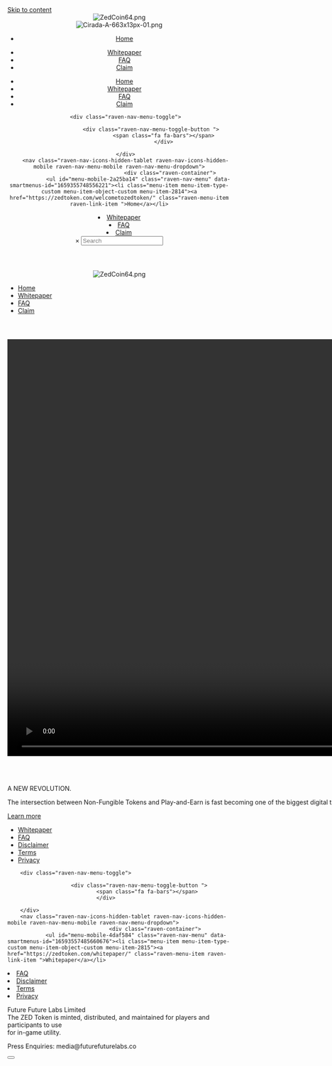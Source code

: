 <!DOCTYPE html>
<!-- saved from url=(0021)https://zedtoken.com/ -->
<html lang="en-US" class="webkit chrome chrome103 windows nt nt10.0 x64 js svg retina landscape wf-tomorrow-n4-active wf-tomorrow-n5-active wf-tomorrow-n6-active wf-tomorrow-n1-active wf-tomorrow-n2-active wf-tomorrow-n3-active wf-tomorrow-n7-active wf-tomorrow-n8-active wf-tomorrow-n9-active wf-tomorrow-i1-active wf-tomorrow-i2-active wf-tomorrow-i3-active wf-tomorrow-i4-active wf-tomorrow-i5-active wf-tomorrow-i6-active wf-tomorrow-i7-active wf-tomorrow-i8-active wf-tomorrow-i9-active wf-active webkit chrome chrome103 windows nt nt10.0"><head><meta http-equiv="Content-Type" content="text/html; charset=UTF-8">	
	<meta name="viewport" content="width=device-width, initial-scale=1">
	<title>ZED Token</title>
<meta name="robots" content="max-image-preview:large">
<style data-tippy-stylesheet="">.tippy-box[data-animation=fade][data-state=hidden]{opacity:0}[data-tippy-root]{max-width:calc(100vw - 10px)}.tippy-box{position:relative;background-color:#333;color:#fff;border-radius:4px;font-size:14px;line-height:1.4;outline:0;transition-property:transform,visibility,opacity}.tippy-box[data-placement^=top]>.tippy-arrow{bottom:0}.tippy-box[data-placement^=top]>.tippy-arrow:before{bottom:-7px;left:0;border-width:8px 8px 0;border-top-color:initial;transform-origin:center top}.tippy-box[data-placement^=bottom]>.tippy-arrow{top:0}.tippy-box[data-placement^=bottom]>.tippy-arrow:before{top:-7px;left:0;border-width:0 8px 8px;border-bottom-color:initial;transform-origin:center bottom}.tippy-box[data-placement^=left]>.tippy-arrow{right:0}.tippy-box[data-placement^=left]>.tippy-arrow:before{border-width:8px 0 8px 8px;border-left-color:initial;right:-7px;transform-origin:center left}.tippy-box[data-placement^=right]>.tippy-arrow{left:0}.tippy-box[data-placement^=right]>.tippy-arrow:before{left:-7px;border-width:8px 8px 8px 0;border-right-color:initial;transform-origin:center right}.tippy-box[data-inertia][data-state=visible]{transition-timing-function:cubic-bezier(.54,1.5,.38,1.11)}.tippy-arrow{width:16px;height:16px;color:#333}.tippy-arrow:before{content:"";position:absolute;border-color:transparent;border-style:solid}.tippy-content{position:relative;padding:5px 9px;z-index:1}</style><link rel="dns-prefetch" href="https://s.w.org/">
<link rel="alternate" type="application/rss+xml" title="ZED Token » Feed" href="https://zedtoken.com/feed/">
<link rel="alternate" type="application/rss+xml" title="ZED Token » Comments Feed" href="https://zedtoken.com/comments/feed/">
<script type="text/javascript">
window._wpemojiSettings = {"baseUrl":"https:\/\/s.w.org\/images\/core\/emoji\/13.1.0\/72x72\/","ext":".png","svgUrl":"https:\/\/s.w.org\/images\/core\/emoji\/13.1.0\/svg\/","svgExt":".svg","source":{"concatemoji":"https:\/\/zedtoken.com\/wp-includes\/js\/wp-emoji-release.min.js?ver=5.9.3"}};
/*! This file is auto-generated */
!function(e,a,t){var n,r,o,i=a.createElement("canvas"),p=i.getContext&&i.getContext("2d");function s(e,t){var a=String.fromCharCode;p.clearRect(0,0,i.width,i.height),p.fillText(a.apply(this,e),0,0);e=i.toDataURL();return p.clearRect(0,0,i.width,i.height),p.fillText(a.apply(this,t),0,0),e===i.toDataURL()}function c(e){var t=a.createElement("script");t.src=e,t.defer=t.type="text/javascript",a.getElementsByTagName("head")[0].appendChild(t)}for(o=Array("flag","emoji"),t.supports={everything:!0,everythingExceptFlag:!0},r=0;r<o.length;r++)t.supports[o[r]]=function(e){if(!p||!p.fillText)return!1;switch(p.textBaseline="top",p.font="600 32px Arial",e){case"flag":return s([127987,65039,8205,9895,65039],[127987,65039,8203,9895,65039])?!1:!s([55356,56826,55356,56819],[55356,56826,8203,55356,56819])&&!s([55356,57332,56128,56423,56128,56418,56128,56421,56128,56430,56128,56423,56128,56447],[55356,57332,8203,56128,56423,8203,56128,56418,8203,56128,56421,8203,56128,56430,8203,56128,56423,8203,56128,56447]);case"emoji":return!s([10084,65039,8205,55357,56613],[10084,65039,8203,55357,56613])}return!1}(o[r]),t.supports.everything=t.supports.everything&&t.supports[o[r]],"flag"!==o[r]&&(t.supports.everythingExceptFlag=t.supports.everythingExceptFlag&&t.supports[o[r]]);t.supports.everythingExceptFlag=t.supports.everythingExceptFlag&&!t.supports.flag,t.DOMReady=!1,t.readyCallback=function(){t.DOMReady=!0},t.supports.everything||(n=function(){t.readyCallback()},a.addEventListener?(a.addEventListener("DOMContentLoaded",n,!1),e.addEventListener("load",n,!1)):(e.attachEvent("onload",n),a.attachEvent("onreadystatechange",function(){"complete"===a.readyState&&t.readyCallback()})),(n=t.source||{}).concatemoji?c(n.concatemoji):n.wpemoji&&n.twemoji&&(c(n.twemoji),c(n.wpemoji)))}(window,document,window._wpemojiSettings);
</script><script src="./ZED Token_files/wp-emoji-release.min.js.下载" type="text/javascript" defer=""></script>
<style type="text/css">
img.wp-smiley,
img.emoji {
	display: inline !important;
	border: none !important;
	box-shadow: none !important;
	height: 1em !important;
	width: 1em !important;
	margin: 0 0.07em !important;
	vertical-align: -0.1em !important;
	background: none !important;
	padding: 0 !important;
}
</style>
	<link rel="stylesheet" id="wp-block-library-css" href="./ZED Token_files/style.min.css" type="text/css" media="all">
<style id="wp-block-library-theme-inline-css" type="text/css">
.wp-block-audio figcaption{color:#555;font-size:13px;text-align:center}.is-dark-theme .wp-block-audio figcaption{color:hsla(0,0%,100%,.65)}.wp-block-code>code{font-family:Menlo,Consolas,monaco,monospace;color:#1e1e1e;padding:.8em 1em;border:1px solid #ddd;border-radius:4px}.wp-block-embed figcaption{color:#555;font-size:13px;text-align:center}.is-dark-theme .wp-block-embed figcaption{color:hsla(0,0%,100%,.65)}.blocks-gallery-caption{color:#555;font-size:13px;text-align:center}.is-dark-theme .blocks-gallery-caption{color:hsla(0,0%,100%,.65)}.wp-block-image figcaption{color:#555;font-size:13px;text-align:center}.is-dark-theme .wp-block-image figcaption{color:hsla(0,0%,100%,.65)}.wp-block-pullquote{border-top:4px solid;border-bottom:4px solid;margin-bottom:1.75em;color:currentColor}.wp-block-pullquote__citation,.wp-block-pullquote cite,.wp-block-pullquote footer{color:currentColor;text-transform:uppercase;font-size:.8125em;font-style:normal}.wp-block-quote{border-left:.25em solid;margin:0 0 1.75em;padding-left:1em}.wp-block-quote cite,.wp-block-quote footer{color:currentColor;font-size:.8125em;position:relative;font-style:normal}.wp-block-quote.has-text-align-right{border-left:none;border-right:.25em solid;padding-left:0;padding-right:1em}.wp-block-quote.has-text-align-center{border:none;padding-left:0}.wp-block-quote.is-large,.wp-block-quote.is-style-large,.wp-block-quote.is-style-plain{border:none}.wp-block-search .wp-block-search__label{font-weight:700}.wp-block-group:where(.has-background){padding:1.25em 2.375em}.wp-block-separator{border:none;border-bottom:2px solid;margin-left:auto;margin-right:auto;opacity:.4}.wp-block-separator:not(.is-style-wide):not(.is-style-dots){width:100px}.wp-block-separator.has-background:not(.is-style-dots){border-bottom:none;height:1px}.wp-block-separator.has-background:not(.is-style-wide):not(.is-style-dots){height:2px}.wp-block-table thead{border-bottom:3px solid}.wp-block-table tfoot{border-top:3px solid}.wp-block-table td,.wp-block-table th{padding:.5em;border:1px solid;word-break:normal}.wp-block-table figcaption{color:#555;font-size:13px;text-align:center}.is-dark-theme .wp-block-table figcaption{color:hsla(0,0%,100%,.65)}.wp-block-video figcaption{color:#555;font-size:13px;text-align:center}.is-dark-theme .wp-block-video figcaption{color:hsla(0,0%,100%,.65)}.wp-block-template-part.has-background{padding:1.25em 2.375em;margin-top:0;margin-bottom:0}
</style>
<style id="global-styles-inline-css" type="text/css">
body{--wp--preset--color--black: #000000;--wp--preset--color--cyan-bluish-gray: #abb8c3;--wp--preset--color--white: #ffffff;--wp--preset--color--pale-pink: #f78da7;--wp--preset--color--vivid-red: #cf2e2e;--wp--preset--color--luminous-vivid-orange: #ff6900;--wp--preset--color--luminous-vivid-amber: #fcb900;--wp--preset--color--light-green-cyan: #7bdcb5;--wp--preset--color--vivid-green-cyan: #00d084;--wp--preset--color--pale-cyan-blue: #8ed1fc;--wp--preset--color--vivid-cyan-blue: #0693e3;--wp--preset--color--vivid-purple: #9b51e0;--wp--preset--gradient--vivid-cyan-blue-to-vivid-purple: linear-gradient(135deg,rgba(6,147,227,1) 0%,rgb(155,81,224) 100%);--wp--preset--gradient--light-green-cyan-to-vivid-green-cyan: linear-gradient(135deg,rgb(122,220,180) 0%,rgb(0,208,130) 100%);--wp--preset--gradient--luminous-vivid-amber-to-luminous-vivid-orange: linear-gradient(135deg,rgba(252,185,0,1) 0%,rgba(255,105,0,1) 100%);--wp--preset--gradient--luminous-vivid-orange-to-vivid-red: linear-gradient(135deg,rgba(255,105,0,1) 0%,rgb(207,46,46) 100%);--wp--preset--gradient--very-light-gray-to-cyan-bluish-gray: linear-gradient(135deg,rgb(238,238,238) 0%,rgb(169,184,195) 100%);--wp--preset--gradient--cool-to-warm-spectrum: linear-gradient(135deg,rgb(74,234,220) 0%,rgb(151,120,209) 20%,rgb(207,42,186) 40%,rgb(238,44,130) 60%,rgb(251,105,98) 80%,rgb(254,248,76) 100%);--wp--preset--gradient--blush-light-purple: linear-gradient(135deg,rgb(255,206,236) 0%,rgb(152,150,240) 100%);--wp--preset--gradient--blush-bordeaux: linear-gradient(135deg,rgb(254,205,165) 0%,rgb(254,45,45) 50%,rgb(107,0,62) 100%);--wp--preset--gradient--luminous-dusk: linear-gradient(135deg,rgb(255,203,112) 0%,rgb(199,81,192) 50%,rgb(65,88,208) 100%);--wp--preset--gradient--pale-ocean: linear-gradient(135deg,rgb(255,245,203) 0%,rgb(182,227,212) 50%,rgb(51,167,181) 100%);--wp--preset--gradient--electric-grass: linear-gradient(135deg,rgb(202,248,128) 0%,rgb(113,206,126) 100%);--wp--preset--gradient--midnight: linear-gradient(135deg,rgb(2,3,129) 0%,rgb(40,116,252) 100%);--wp--preset--duotone--dark-grayscale: url('#wp-duotone-dark-grayscale');--wp--preset--duotone--grayscale: url('#wp-duotone-grayscale');--wp--preset--duotone--purple-yellow: url('#wp-duotone-purple-yellow');--wp--preset--duotone--blue-red: url('#wp-duotone-blue-red');--wp--preset--duotone--midnight: url('#wp-duotone-midnight');--wp--preset--duotone--magenta-yellow: url('#wp-duotone-magenta-yellow');--wp--preset--duotone--purple-green: url('#wp-duotone-purple-green');--wp--preset--duotone--blue-orange: url('#wp-duotone-blue-orange');--wp--preset--font-size--small: 13px;--wp--preset--font-size--medium: 20px;--wp--preset--font-size--large: 36px;--wp--preset--font-size--x-large: 42px;}.has-black-color{color: var(--wp--preset--color--black) !important;}.has-cyan-bluish-gray-color{color: var(--wp--preset--color--cyan-bluish-gray) !important;}.has-white-color{color: var(--wp--preset--color--white) !important;}.has-pale-pink-color{color: var(--wp--preset--color--pale-pink) !important;}.has-vivid-red-color{color: var(--wp--preset--color--vivid-red) !important;}.has-luminous-vivid-orange-color{color: var(--wp--preset--color--luminous-vivid-orange) !important;}.has-luminous-vivid-amber-color{color: var(--wp--preset--color--luminous-vivid-amber) !important;}.has-light-green-cyan-color{color: var(--wp--preset--color--light-green-cyan) !important;}.has-vivid-green-cyan-color{color: var(--wp--preset--color--vivid-green-cyan) !important;}.has-pale-cyan-blue-color{color: var(--wp--preset--color--pale-cyan-blue) !important;}.has-vivid-cyan-blue-color{color: var(--wp--preset--color--vivid-cyan-blue) !important;}.has-vivid-purple-color{color: var(--wp--preset--color--vivid-purple) !important;}.has-black-background-color{background-color: var(--wp--preset--color--black) !important;}.has-cyan-bluish-gray-background-color{background-color: var(--wp--preset--color--cyan-bluish-gray) !important;}.has-white-background-color{background-color: var(--wp--preset--color--white) !important;}.has-pale-pink-background-color{background-color: var(--wp--preset--color--pale-pink) !important;}.has-vivid-red-background-color{background-color: var(--wp--preset--color--vivid-red) !important;}.has-luminous-vivid-orange-background-color{background-color: var(--wp--preset--color--luminous-vivid-orange) !important;}.has-luminous-vivid-amber-background-color{background-color: var(--wp--preset--color--luminous-vivid-amber) !important;}.has-light-green-cyan-background-color{background-color: var(--wp--preset--color--light-green-cyan) !important;}.has-vivid-green-cyan-background-color{background-color: var(--wp--preset--color--vivid-green-cyan) !important;}.has-pale-cyan-blue-background-color{background-color: var(--wp--preset--color--pale-cyan-blue) !important;}.has-vivid-cyan-blue-background-color{background-color: var(--wp--preset--color--vivid-cyan-blue) !important;}.has-vivid-purple-background-color{background-color: var(--wp--preset--color--vivid-purple) !important;}.has-black-border-color{border-color: var(--wp--preset--color--black) !important;}.has-cyan-bluish-gray-border-color{border-color: var(--wp--preset--color--cyan-bluish-gray) !important;}.has-white-border-color{border-color: var(--wp--preset--color--white) !important;}.has-pale-pink-border-color{border-color: var(--wp--preset--color--pale-pink) !important;}.has-vivid-red-border-color{border-color: var(--wp--preset--color--vivid-red) !important;}.has-luminous-vivid-orange-border-color{border-color: var(--wp--preset--color--luminous-vivid-orange) !important;}.has-luminous-vivid-amber-border-color{border-color: var(--wp--preset--color--luminous-vivid-amber) !important;}.has-light-green-cyan-border-color{border-color: var(--wp--preset--color--light-green-cyan) !important;}.has-vivid-green-cyan-border-color{border-color: var(--wp--preset--color--vivid-green-cyan) !important;}.has-pale-cyan-blue-border-color{border-color: var(--wp--preset--color--pale-cyan-blue) !important;}.has-vivid-cyan-blue-border-color{border-color: var(--wp--preset--color--vivid-cyan-blue) !important;}.has-vivid-purple-border-color{border-color: var(--wp--preset--color--vivid-purple) !important;}.has-vivid-cyan-blue-to-vivid-purple-gradient-background{background: var(--wp--preset--gradient--vivid-cyan-blue-to-vivid-purple) !important;}.has-light-green-cyan-to-vivid-green-cyan-gradient-background{background: var(--wp--preset--gradient--light-green-cyan-to-vivid-green-cyan) !important;}.has-luminous-vivid-amber-to-luminous-vivid-orange-gradient-background{background: var(--wp--preset--gradient--luminous-vivid-amber-to-luminous-vivid-orange) !important;}.has-luminous-vivid-orange-to-vivid-red-gradient-background{background: var(--wp--preset--gradient--luminous-vivid-orange-to-vivid-red) !important;}.has-very-light-gray-to-cyan-bluish-gray-gradient-background{background: var(--wp--preset--gradient--very-light-gray-to-cyan-bluish-gray) !important;}.has-cool-to-warm-spectrum-gradient-background{background: var(--wp--preset--gradient--cool-to-warm-spectrum) !important;}.has-blush-light-purple-gradient-background{background: var(--wp--preset--gradient--blush-light-purple) !important;}.has-blush-bordeaux-gradient-background{background: var(--wp--preset--gradient--blush-bordeaux) !important;}.has-luminous-dusk-gradient-background{background: var(--wp--preset--gradient--luminous-dusk) !important;}.has-pale-ocean-gradient-background{background: var(--wp--preset--gradient--pale-ocean) !important;}.has-electric-grass-gradient-background{background: var(--wp--preset--gradient--electric-grass) !important;}.has-midnight-gradient-background{background: var(--wp--preset--gradient--midnight) !important;}.has-small-font-size{font-size: var(--wp--preset--font-size--small) !important;}.has-medium-font-size{font-size: var(--wp--preset--font-size--medium) !important;}.has-large-font-size{font-size: var(--wp--preset--font-size--large) !important;}.has-x-large-font-size{font-size: var(--wp--preset--font-size--x-large) !important;}
</style>
<link rel="stylesheet" id="jupiterx-css" href="./ZED Token_files/65c84c4.css" type="text/css" media="all">
<link rel="stylesheet" id="font-awesome-all-css" href="./ZED Token_files/all.min.css" type="text/css" media="all">
<link rel="stylesheet" id="font-awesome-v4-shims-css" href="./ZED Token_files/v4-shims.min.css" type="text/css" media="all">
<link rel="stylesheet" id="jet-menu-public-styles-css" href="./ZED Token_files/public.css" type="text/css" media="all">
<link rel="stylesheet" id="jet-popup-frontend-css" href="./ZED Token_files/jet-popup-frontend.css" type="text/css" media="all">
<link rel="stylesheet" id="jupiterx-elements-dynamic-styles-css" href="./ZED Token_files/881158f.css" type="text/css" media="all">
<link rel="stylesheet" id="jet-elements-css" href="./ZED Token_files/jet-elements.css" type="text/css" media="all">
<link rel="stylesheet" id="jet-elements-skin-css" href="./ZED Token_files/jet-elements-skin.css" type="text/css" media="all">
<link rel="stylesheet" id="elementor-icons-css" href="./ZED Token_files/elementor-icons.min.css" type="text/css" media="all">
<link rel="stylesheet" id="elementor-frontend-css" href="./ZED Token_files/frontend-lite.min.css" type="text/css" media="all">
<link rel="stylesheet" id="font-awesome-css" href="./ZED Token_files/font-awesome.min.css" type="text/css" media="all">
<link rel="stylesheet" id="jupiterx-core-raven-frontend-css" href="./ZED Token_files/frontend.min.css" type="text/css" media="all">
<link rel="stylesheet" id="elementor-post-22-css" href="./ZED Token_files/post-22.css" type="text/css" media="all">
<link rel="stylesheet" id="jet-blog-css" href="./ZED Token_files/jet-blog.css" type="text/css" media="all">
<link rel="stylesheet" id="jet-tricks-frontend-css" href="./ZED Token_files/jet-tricks-frontend.css" type="text/css" media="all">
<link rel="stylesheet" id="flatpickr-css" href="./ZED Token_files/flatpickr.min.css" type="text/css" media="all">
<link rel="stylesheet" id="elementor-global-css" href="./ZED Token_files/global.css" type="text/css" media="all">
<link rel="stylesheet" id="elementor-post-1491-css" href="./ZED Token_files/post-1491.css" type="text/css" media="all">
<link rel="stylesheet" id="jupiterx-post-1491-css" href="./ZED Token_files/02f859c.css" type="text/css" media="all">
<link rel="stylesheet" id="elementor-post-2849-css" href="./ZED Token_files/post-2849.css" type="text/css" media="all">
<link rel="stylesheet" id="elementor-post-2877-css" href="./ZED Token_files/post-2877.css" type="text/css" media="all">
<link rel="stylesheet" id="elementor-post-1721-css" href="./ZED Token_files/post-1721.css" type="text/css" media="all">
<link rel="stylesheet" id="google-fonts-1-css" href="./ZED Token_files/css" type="text/css" media="all">
<link rel="stylesheet" id="elementor-icons-shared-0-css" href="./ZED Token_files/fontawesome.min.css" type="text/css" media="all">
<link rel="stylesheet" id="elementor-icons-fa-solid-css" href="./ZED Token_files/solid.min.css" type="text/css" media="all">
<script type="text/javascript" src="./ZED Token_files/webfont.min.js.下载" id="jupiterx-webfont-js"></script>
<link rel="stylesheet" href="./ZED Token_files/css(1)" media="all"><script type="text/javascript" id="jupiterx-webfont-js-after">
WebFont.load({
				google: {
					families: ['Tomorrow:100,200,300,400,500,600,700,800,900,100italic,200italic,300italic,400italic,500italic,600italic,700italic,800italic,900italic']
				}
			});
</script>
<script type="text/javascript" src="./ZED Token_files/jquery.min.js.下载" id="jquery-core-js"></script>
<script type="text/javascript" src="./ZED Token_files/jquery-migrate.min.js.下载" id="jquery-migrate-js"></script>
<script type="text/javascript" src="./ZED Token_files/utils.min.js.下载" id="jupiterx-utils-js"></script>
<link rel="https://api.w.org/" href="https://zedtoken.com/wp-json/"><link rel="alternate" type="application/json" href="https://zedtoken.com/wp-json/wp/v2/pages/1491"><link rel="EditURI" type="application/rsd+xml" title="RSD" href="https://zedtoken.com/xmlrpc.php?rsd">
<link rel="wlwmanifest" type="application/wlwmanifest+xml" href="https://zedtoken.com/wp-includes/wlwmanifest.xml"> 
<meta name="generator" content="WordPress 5.9.3">
<link rel="canonical" href="https://zedtoken.com/">
<link rel="shortlink" href="https://zedtoken.com/">
<link rel="alternate" type="application/json+oembed" href="https://zedtoken.com/wp-json/oembed/1.0/embed?url=https%3A%2F%2Fzedtoken.com%2F">
<link rel="alternate" type="text/xml+oembed" href="https://zedtoken.com/wp-json/oembed/1.0/embed?url=https%3A%2F%2Fzedtoken.com%2F&amp;format=xml">
<link rel="icon" href="https://zedtoken.com/wp-content/uploads/2022/03/ZedCoin128.png" sizes="32x32">
<link rel="icon" href="https://zedtoken.com/wp-content/uploads/2022/03/ZedCoin128.png" sizes="192x192">
<link rel="apple-touch-icon" href="https://zedtoken.com/wp-content/uploads/2022/03/ZedCoin128.png">
<meta name="msapplication-TileImage" content="https://zedtoken.com/wp-content/uploads/2022/03/ZedCoin128.png">
		<style type="text/css" id="wp-custom-css">
			::-webkit-scrollbar {
	-webkit-appearance: none;
}
::-webkit-scrollbar {
	width: 7px;
}
 
::-webkit-scrollbar-track {
	background: #000000; 
	border:1px solid #191919;
}
 
::-webkit-scrollbar-thumb {
	background: #121212; 
	border:0px solid #000000;
	height:100px;
	border-radius:5px;
}
 
::-webkit-scrollbar-thumb:hover {
	background: #5bd3b1; 
}

.form-inline {
    margin-top: 15em;
	  margin-left: 42%;
		margin-bottom: 30%;
}

.jupiterx-social-share-linkedin {
    background-color: #0077b500;
}

.jupiterx-social-share-twitter {
    background-color: #1da1f200;
}

.jupiterx-social-share-facebook {
    background-color: #3b599800;
}		</style>
		<style title="cx-collected-dynamic-style" type="text/css">.jet-mobile-menu-single .jet-menu-icon {-webkit-align-self:center; align-self:center; }.jet-mobile-menu-single .jet-menu-badge {-webkit-align-self:center; align-self:center; }</style></head><body class="home page-template-default page page-id-1491 js jet-desktop-menu-active elementor-default elementor-kit-22 elementor-page elementor-page-1491 jupiterx-header-sticky jupiterx-header-overlapped jupiterx-header-overlapped-tablet jupiterx-header-overlapped-mobile e--ua-blink e--ua-chrome e--ua-webkit" itemscope="itemscope" itemtype="http://schema.org/WebPage" data-elementor-device-mode="desktop"><svg xmlns="http://www.w3.org/2000/svg" viewBox="0 0 0 0" width="0" height="0" focusable="false" role="none" style="visibility: hidden; position: absolute; left: -9999px; overflow: hidden;"><defs><filter id="wp-duotone-dark-grayscale"><fecolormatrix color-interpolation-filters="sRGB" type="matrix" values=" .299 .587 .114 0 0 .299 .587 .114 0 0 .299 .587 .114 0 0 .299 .587 .114 0 0 "></fecolormatrix><fecomponenttransfer color-interpolation-filters="sRGB"><fefuncr type="table" tableValues="0 0.49803921568627"></fefuncr><fefuncg type="table" tableValues="0 0.49803921568627"></fefuncg><fefuncb type="table" tableValues="0 0.49803921568627"></fefuncb><fefunca type="table" tableValues="1 1"></fefunca></fecomponenttransfer><fecomposite in2="SourceGraphic" operator="in"></fecomposite></filter></defs></svg><svg xmlns="http://www.w3.org/2000/svg" viewBox="0 0 0 0" width="0" height="0" focusable="false" role="none" style="visibility: hidden; position: absolute; left: -9999px; overflow: hidden;"><defs><filter id="wp-duotone-grayscale"><fecolormatrix color-interpolation-filters="sRGB" type="matrix" values=" .299 .587 .114 0 0 .299 .587 .114 0 0 .299 .587 .114 0 0 .299 .587 .114 0 0 "></fecolormatrix><fecomponenttransfer color-interpolation-filters="sRGB"><fefuncr type="table" tableValues="0 1"></fefuncr><fefuncg type="table" tableValues="0 1"></fefuncg><fefuncb type="table" tableValues="0 1"></fefuncb><fefunca type="table" tableValues="1 1"></fefunca></fecomponenttransfer><fecomposite in2="SourceGraphic" operator="in"></fecomposite></filter></defs></svg><svg xmlns="http://www.w3.org/2000/svg" viewBox="0 0 0 0" width="0" height="0" focusable="false" role="none" style="visibility: hidden; position: absolute; left: -9999px; overflow: hidden;"><defs><filter id="wp-duotone-purple-yellow"><fecolormatrix color-interpolation-filters="sRGB" type="matrix" values=" .299 .587 .114 0 0 .299 .587 .114 0 0 .299 .587 .114 0 0 .299 .587 .114 0 0 "></fecolormatrix><fecomponenttransfer color-interpolation-filters="sRGB"><fefuncr type="table" tableValues="0.54901960784314 0.98823529411765"></fefuncr><fefuncg type="table" tableValues="0 1"></fefuncg><fefuncb type="table" tableValues="0.71764705882353 0.25490196078431"></fefuncb><fefunca type="table" tableValues="1 1"></fefunca></fecomponenttransfer><fecomposite in2="SourceGraphic" operator="in"></fecomposite></filter></defs></svg><svg xmlns="http://www.w3.org/2000/svg" viewBox="0 0 0 0" width="0" height="0" focusable="false" role="none" style="visibility: hidden; position: absolute; left: -9999px; overflow: hidden;"><defs><filter id="wp-duotone-blue-red"><fecolormatrix color-interpolation-filters="sRGB" type="matrix" values=" .299 .587 .114 0 0 .299 .587 .114 0 0 .299 .587 .114 0 0 .299 .587 .114 0 0 "></fecolormatrix><fecomponenttransfer color-interpolation-filters="sRGB"><fefuncr type="table" tableValues="0 1"></fefuncr><fefuncg type="table" tableValues="0 0.27843137254902"></fefuncg><fefuncb type="table" tableValues="0.5921568627451 0.27843137254902"></fefuncb><fefunca type="table" tableValues="1 1"></fefunca></fecomponenttransfer><fecomposite in2="SourceGraphic" operator="in"></fecomposite></filter></defs></svg><svg xmlns="http://www.w3.org/2000/svg" viewBox="0 0 0 0" width="0" height="0" focusable="false" role="none" style="visibility: hidden; position: absolute; left: -9999px; overflow: hidden;"><defs><filter id="wp-duotone-midnight"><fecolormatrix color-interpolation-filters="sRGB" type="matrix" values=" .299 .587 .114 0 0 .299 .587 .114 0 0 .299 .587 .114 0 0 .299 .587 .114 0 0 "></fecolormatrix><fecomponenttransfer color-interpolation-filters="sRGB"><fefuncr type="table" tableValues="0 0"></fefuncr><fefuncg type="table" tableValues="0 0.64705882352941"></fefuncg><fefuncb type="table" tableValues="0 1"></fefuncb><fefunca type="table" tableValues="1 1"></fefunca></fecomponenttransfer><fecomposite in2="SourceGraphic" operator="in"></fecomposite></filter></defs></svg><svg xmlns="http://www.w3.org/2000/svg" viewBox="0 0 0 0" width="0" height="0" focusable="false" role="none" style="visibility: hidden; position: absolute; left: -9999px; overflow: hidden;"><defs><filter id="wp-duotone-magenta-yellow"><fecolormatrix color-interpolation-filters="sRGB" type="matrix" values=" .299 .587 .114 0 0 .299 .587 .114 0 0 .299 .587 .114 0 0 .299 .587 .114 0 0 "></fecolormatrix><fecomponenttransfer color-interpolation-filters="sRGB"><fefuncr type="table" tableValues="0.78039215686275 1"></fefuncr><fefuncg type="table" tableValues="0 0.94901960784314"></fefuncg><fefuncb type="table" tableValues="0.35294117647059 0.47058823529412"></fefuncb><fefunca type="table" tableValues="1 1"></fefunca></fecomponenttransfer><fecomposite in2="SourceGraphic" operator="in"></fecomposite></filter></defs></svg><svg xmlns="http://www.w3.org/2000/svg" viewBox="0 0 0 0" width="0" height="0" focusable="false" role="none" style="visibility: hidden; position: absolute; left: -9999px; overflow: hidden;"><defs><filter id="wp-duotone-purple-green"><fecolormatrix color-interpolation-filters="sRGB" type="matrix" values=" .299 .587 .114 0 0 .299 .587 .114 0 0 .299 .587 .114 0 0 .299 .587 .114 0 0 "></fecolormatrix><fecomponenttransfer color-interpolation-filters="sRGB"><fefuncr type="table" tableValues="0.65098039215686 0.40392156862745"></fefuncr><fefuncg type="table" tableValues="0 1"></fefuncg><fefuncb type="table" tableValues="0.44705882352941 0.4"></fefuncb><fefunca type="table" tableValues="1 1"></fefunca></fecomponenttransfer><fecomposite in2="SourceGraphic" operator="in"></fecomposite></filter></defs></svg><svg xmlns="http://www.w3.org/2000/svg" viewBox="0 0 0 0" width="0" height="0" focusable="false" role="none" style="visibility: hidden; position: absolute; left: -9999px; overflow: hidden;"><defs><filter id="wp-duotone-blue-orange"><fecolormatrix color-interpolation-filters="sRGB" type="matrix" values=" .299 .587 .114 0 0 .299 .587 .114 0 0 .299 .587 .114 0 0 .299 .587 .114 0 0 "></fecolormatrix><fecomponenttransfer color-interpolation-filters="sRGB"><fefuncr type="table" tableValues="0.098039215686275 1"></fefuncr><fefuncg type="table" tableValues="0 0.66274509803922"></fefuncg><fefuncb type="table" tableValues="0.84705882352941 0.41960784313725"></fefuncb><fefunca type="table" tableValues="1 1"></fefunca></fecomponenttransfer><fecomposite in2="SourceGraphic" operator="in"></fecomposite></filter></defs></svg><a class="jupiterx-a11y jupiterx-a11y-skip-navigation-link" href="https://zedtoken.com/#jupiterx-main">Skip to content</a><div class="jupiterx-site"><header class="jupiterx-header jupiterx-header-custom jupiterx-header-sticky-custom" data-jupiterx-settings="{&quot;breakpoint&quot;:&quot;767.98&quot;,&quot;template&quot;:&quot;2849&quot;,&quot;stickyTemplate&quot;:&quot;2877&quot;,&quot;behavior&quot;:&quot;sticky&quot;,&quot;offset&quot;:&quot;500&quot;,&quot;overlap&quot;:&quot;desktop,tablet,mobile&quot;}" role="banner" itemscope="itemscope" itemtype="http://schema.org/WPHeader">		<div data-elementor-type="header" data-elementor-id="2849" class="elementor elementor-2849">
									<section class="elementor-section elementor-top-section elementor-element elementor-element-506e4186 elementor-section-height-min-height elementor-section-content-middle elementor-section-full_width elementor-section-height-default elementor-section-items-middle" data-id="506e4186" data-element_type="section" data-settings="{&quot;jet_parallax_layout_list&quot;:[]}">
						<div class="elementor-container elementor-column-gap-default">
					<div class="elementor-column elementor-col-100 elementor-top-column elementor-element elementor-element-5c5e36d8" data-id="5c5e36d8" data-element_type="column">
			<div class="elementor-widget-wrap elementor-element-populated">
								<div class="elementor-element elementor-element-70f4240a elementor-hidden-mobile elementor-widget elementor-widget-image animated zoomIn" data-id="70f4240a" data-element_type="widget" data-settings="{&quot;_animation&quot;:&quot;zoomIn&quot;}" data-widget_type="image.default">
				<div class="elementor-widget-container">
			<style>/*! elementor - v3.6.7 - 03-07-2022 */
.elementor-widget-image{text-align:center}.elementor-widget-image a{display:inline-block}.elementor-widget-image a img[src$=".svg"]{width:48px}.elementor-widget-image img{vertical-align:middle;display:inline-block}</style>													<a href="https://zedtoken.com/welcometozedtoken/">
							<img src="./ZED Token_files/ZedCoin64-poel8blmegmbxpr736gpobhugqnhs72pz58ubhfx4k.png" title="ZedCoin64.png" alt="ZedCoin64.png" class="elementor-animation-pulse-grow">								</a>
															</div>
				</div>
				<div class="elementor-element elementor-element-24124252 elementor-hidden-mobile elementor-widget elementor-widget-image animated fadeInLeft" data-id="24124252" data-element_type="widget" data-settings="{&quot;_animation&quot;:&quot;fadeInLeft&quot;}" data-widget_type="image.default">
				<div class="elementor-widget-container">
															<img src="./ZED Token_files/Cirada-A-663x13px-01-poel8blshqhdgh6abc21bmmlja8j2l9t3xylx7xomc.png" title="Cirada-A-663x13px-01.png" alt="Cirada-A-663x13px-01.png">															</div>
				</div>
				<div class="elementor-element elementor-element-29bfb924 elementor-widget elementor-widget-jet-mega-menu animated fadeInRight" data-id="29bfb924" data-element_type="widget" data-settings="{&quot;_animation&quot;:&quot;fadeInRight&quot;}" data-widget_type="jet-mega-menu.default">
				<div class="elementor-widget-container">
			<div class="menu-silvermare-v2-1-header-container"><div class="jet-menu-container"><div class="jet-menu-inner"><ul class="jet-menu jet-menu--animation-type-fade jet-menu--roll-up"><li id="jet-menu-item-2814" class="jet-menu-item jet-menu-item-type-custom jet-menu-item-object-custom jet-has-roll-up jet-simple-menu-item jet-regular-item jet-menu-item-2814"><a href="https://zedtoken.com/welcometozedtoken/" class="top-level-link"><div class="jet-menu-item-wrapper"><div class="jet-menu-title">Home</div></div></a></li>
<li id="jet-menu-item-2811" class="jet-menu-item jet-menu-item-type-custom jet-menu-item-object-custom jet-has-roll-up jet-simple-menu-item jet-regular-item jet-menu-item-2811"><a href="https://zedtoken.com/whitepaper/" class="top-level-link"><div class="jet-menu-item-wrapper"><div class="jet-menu-title">Whitepaper</div></div></a></li>
<li id="jet-menu-item-2813" class="jet-menu-item jet-menu-item-type-custom jet-menu-item-object-custom jet-has-roll-up jet-simple-menu-item jet-regular-item jet-menu-item-2813"><a href="https://zedtoken.com/faq/" class="top-level-link"><div class="jet-menu-item-wrapper"><div class="jet-menu-title">FAQ</div></div></a></li>
<li id="jet-menu-item-4263" class="jet-menu-item jet-menu-item-type-custom jet-menu-item-object-custom jet-has-roll-up jet-simple-menu-item jet-regular-item jet-menu-item-4263"><a href="https://claim.zedtoken.com/" class="top-level-link"><div class="jet-menu-item-wrapper"><div class="jet-menu-title">Claim</div></div></a></li>
<li class="jet-menu-item jet-menu-item-has-children jet-simple-menu-item jet-responsive-menu-available-items jet-empty" hidden="hidden" style=""><a href="https://zedtoken.com/#" class="top-level-link"><div class="jet-menu-item-wrapper">···</div></a><ul class="jet-sub-menu"></ul></li></ul></div></div></div>		</div>
				</div>
					</div>
		</div>
							</div>
		</section>
							</div>
				<div data-elementor-type="header" data-elementor-id="2877" class="elementor elementor-2877">
									<section class="elementor-section elementor-top-section elementor-element elementor-element-20c4e985 elementor-hidden-desktop elementor-hidden-tablet elementor-section-boxed elementor-section-height-default elementor-section-height-default" data-id="20c4e985" data-element_type="section" data-settings="{&quot;jet_parallax_layout_list&quot;:[],&quot;background_background&quot;:&quot;classic&quot;}">
						<div class="elementor-container elementor-column-gap-default">
					<div class="elementor-column elementor-col-100 elementor-top-column elementor-element elementor-element-df2e746" data-id="df2e746" data-element_type="column">
			<div class="elementor-widget-wrap elementor-element-populated">
								<section class="elementor-section elementor-inner-section elementor-element elementor-element-61296583 elementor-section-boxed elementor-section-height-default elementor-section-height-default" data-id="61296583" data-element_type="section" data-settings="{&quot;jet_parallax_layout_list&quot;:[]}">
						<div class="elementor-container elementor-column-gap-default">
					<div class="elementor-column elementor-col-50 elementor-inner-column elementor-element elementor-element-465db173" data-id="465db173" data-element_type="column">
			<div class="elementor-widget-wrap elementor-element-populated">
								<div class="elementor-element elementor-element-2a25ba14 raven-nav-menu-align-center raven-mobile-mobile-nav-menu-align-center raven-mobile-nav-menu-align-center raven-nav-menu-stretch raven-breakpoint-mobile raven-mobile-nav-menu-align-left elementor-widget elementor-widget-raven-nav-menu" data-id="2a25ba14" data-element_type="widget" data-settings="{&quot;full_width&quot;:&quot;stretch&quot;,&quot;mobile_layout&quot;:&quot;dropdown&quot;,&quot;submenu_space_between&quot;:{&quot;unit&quot;:&quot;px&quot;,&quot;size&quot;:&quot;&quot;,&quot;sizes&quot;:[]},&quot;submenu_opening_position&quot;:&quot;bottom&quot;}" data-widget_type="raven-nav-menu.default">
				<div class="elementor-widget-container">
					<nav class="raven-nav-menu-main raven-nav-menu-horizontal raven-nav-menu-tablet- raven-nav-menu-mobile- raven-nav-icons-hidden-tablet raven-nav-icons-hidden-mobile">
			<ul id="menu-2a25ba14" class="raven-nav-menu" data-smartmenus-id="1659355748555023"><li class="menu-item menu-item-type-custom menu-item-object-custom menu-item-2814"><a href="https://zedtoken.com/welcometozedtoken/" class="raven-menu-item raven-link-item ">Home</a></li>
<li class="menu-item menu-item-type-custom menu-item-object-custom menu-item-2811"><a href="https://zedtoken.com/whitepaper/" class="raven-menu-item raven-link-item ">Whitepaper</a></li>
<li class="menu-item menu-item-type-custom menu-item-object-custom menu-item-2813"><a href="https://zedtoken.com/faq/" class="raven-menu-item raven-link-item ">FAQ</a></li>
<li class="menu-item menu-item-type-custom menu-item-object-custom menu-item-4263"><a href="https://claim.zedtoken.com/" class="raven-menu-item raven-link-item ">Claim</a></li>
</ul>		</nav>

		<div class="raven-nav-menu-toggle">

						<div class="raven-nav-menu-toggle-button ">
								<span class="fa fa-bars"></span>
								</div>

		</div>
		<nav class="raven-nav-icons-hidden-tablet raven-nav-icons-hidden-mobile raven-nav-menu-mobile raven-nav-menu-dropdown">
									<div class="raven-container">
				<ul id="menu-mobile-2a25ba14" class="raven-nav-menu" data-smartmenus-id="1659355748556221"><li class="menu-item menu-item-type-custom menu-item-object-custom menu-item-2814"><a href="https://zedtoken.com/welcometozedtoken/" class="raven-menu-item raven-link-item ">Home</a></li>
<li class="menu-item menu-item-type-custom menu-item-object-custom menu-item-2811"><a href="https://zedtoken.com/whitepaper/" class="raven-menu-item raven-link-item ">Whitepaper</a></li>
<li class="menu-item menu-item-type-custom menu-item-object-custom menu-item-2813"><a href="https://zedtoken.com/faq/" class="raven-menu-item raven-link-item ">FAQ</a></li>
<li class="menu-item menu-item-type-custom menu-item-object-custom menu-item-4263"><a href="https://claim.zedtoken.com/" class="raven-menu-item raven-link-item ">Claim</a></li>
</ul>			</div>
		</nav>
				</div>
				</div>
					</div>
		</div>
				<div class="elementor-column elementor-col-50 elementor-inner-column elementor-element elementor-element-15b19432" data-id="15b19432" data-element_type="column">
			<div class="elementor-widget-wrap elementor-element-populated">
								<div class="elementor-element elementor-element-7dbbc13c elementor-widget elementor-widget-raven-search-form" data-id="7dbbc13c" data-element_type="widget" data-settings="{&quot;_skin&quot;:&quot;full&quot;}" data-widget_type="raven-search-form.full">
				<div class="elementor-widget-container">
					<form class="raven-search-form raven-search-form-full" method="get" action="https://zedtoken.com/" role="search">
			<div class="raven-search-form-container">
				<span class="raven-search-form-button raven-search-form-toggle fas fa-search" tabindex="-1"></span>			</div>
			<div class="raven-search-form-lightbox">
				<span class="raven-search-form-close" tabindex="-1">×</span>
				<input class="raven-search-form-input" type="search" name="s" placeholder="Search">
			</div>
					</form>
				</div>
				</div>
					</div>
		</div>
							</div>
		</section>
					</div>
		</div>
							</div>
		</section>
				<section class="elementor-section elementor-top-section elementor-element elementor-element-2858f714 elementor-section-full_width elementor-section-content-middle elementor-hidden-mobile elementor-section-height-default elementor-section-height-default elementor-invisible" data-id="2858f714" data-element_type="section" data-settings="{&quot;jet_parallax_layout_list&quot;:[],&quot;background_background&quot;:&quot;classic&quot;,&quot;animation&quot;:&quot;slideInDown&quot;}">
						<div class="elementor-container elementor-column-gap-default">
					<div class="elementor-column elementor-col-50 elementor-top-column elementor-element elementor-element-33e4dd09" data-id="33e4dd09" data-element_type="column">
			<div class="elementor-widget-wrap elementor-element-populated">
								<div class="elementor-element elementor-element-7e6aed80 elementor-widget elementor-widget-image" data-id="7e6aed80" data-element_type="widget" data-widget_type="image.default">
				<div class="elementor-widget-container">
																<a href="https://zedtoken.com/welcometozedtoken/">
							<img src="./ZED Token_files/ZedCoin64-poel8blm5ov1m44g7eah93q699t61ufkssbt37ch4c.png" title="ZedCoin64.png" alt="ZedCoin64.png">								</a>
															</div>
				</div>
					</div>
		</div>
				<div class="elementor-column elementor-col-50 elementor-top-column elementor-element elementor-element-52fd4203" data-id="52fd4203" data-element_type="column">
			<div class="elementor-widget-wrap elementor-element-populated">
								<div class="elementor-element elementor-element-4b741695 elementor-widget elementor-widget-jet-mega-menu" data-id="4b741695" data-element_type="widget" data-widget_type="jet-mega-menu.default">
				<div class="elementor-widget-container">
			<div class="menu-silvermare-v2-1-header-container"><div class="jet-menu-container"><div class="jet-menu-inner"><ul class="jet-menu jet-menu--animation-type-fade jet-menu--roll-up"><li class="jet-menu-item jet-menu-item-type-custom jet-menu-item-object-custom jet-has-roll-up jet-simple-menu-item jet-regular-item jet-menu-item-2814"><a href="https://zedtoken.com/welcometozedtoken/" class="top-level-link"><div class="jet-menu-item-wrapper"><div class="jet-menu-title">Home</div></div></a></li>
<li class="jet-menu-item jet-menu-item-type-custom jet-menu-item-object-custom jet-has-roll-up jet-simple-menu-item jet-regular-item jet-menu-item-2811"><a href="https://zedtoken.com/whitepaper/" class="top-level-link"><div class="jet-menu-item-wrapper"><div class="jet-menu-title">Whitepaper</div></div></a></li>
<li class="jet-menu-item jet-menu-item-type-custom jet-menu-item-object-custom jet-has-roll-up jet-simple-menu-item jet-regular-item jet-menu-item-2813"><a href="https://zedtoken.com/faq/" class="top-level-link"><div class="jet-menu-item-wrapper"><div class="jet-menu-title">FAQ</div></div></a></li>
<li class="jet-menu-item jet-menu-item-type-custom jet-menu-item-object-custom jet-has-roll-up jet-simple-menu-item jet-regular-item jet-menu-item-4263"><a href="https://claim.zedtoken.com/" class="top-level-link"><div class="jet-menu-item-wrapper"><div class="jet-menu-title">Claim</div></div></a></li>
<li class="jet-menu-item jet-menu-item-has-children jet-simple-menu-item jet-responsive-menu-available-items jet-empty" hidden="hidden" style=""><a href="https://zedtoken.com/#" class="top-level-link"><div class="jet-menu-item-wrapper">···</div></a><ul class="jet-sub-menu"></ul></li></ul></div></div></div>		</div>
				</div>
					</div>
		</div>
							</div>
		</section>
							</div>
		</header><main id="jupiterx-main" class="jupiterx-main"><div class="jupiterx-main-content"><div class="container"><div class="row"><div id="jupiterx-primary" class="jupiterx-primary col-lg-12"><div class="jupiterx-content" role="main" itemprop="mainEntityOfPage"><article id="1491" class="jupiterx-post post-1491 page type-page status-publish hentry" itemscope="itemscope" itemtype="http://schema.org/CreativeWork"><header class="jupiterx-post-header"></header><div class="jupiterx-post-body" itemprop="articleBody"><div class="jupiterx-post-content clearfix" itemprop="text">		<div data-elementor-type="wp-page" data-elementor-id="1491" class="elementor elementor-1491">
									<section class="elementor-section elementor-top-section elementor-element elementor-element-7ae4388 elementor-section-stretched elementor-section-full_width elementor-section-content-middle elementor-section-height-default elementor-section-height-default" data-id="7ae4388" data-element_type="section" data-settings="{&quot;stretch_section&quot;:&quot;section-stretched&quot;,&quot;jet_parallax_layout_list&quot;:[],&quot;background_background&quot;:&quot;video&quot;,&quot;background_video_link&quot;:&quot;https:\/\/www.myceleb.com.au\/wp-content\/uploads\/2022\/03\/ZEDTV-1920x1080p-24p-01.mp4&quot;,&quot;background_play_on_mobile&quot;:&quot;yes&quot;}" style="width: 1530px; left: -214.8px;">
								<div class="elementor-background-video-container">
													<video class="elementor-background-video-hosted elementor-html5-video" autoplay="" muted="" playsinline="" loop="" src="https://www.myceleb.com.au/wp-content/uploads/2022/03/ZEDTV-1920x1080p-24p-01.mp4" style="width: 1667.56px; height: 938px;"></video>
											</div>
									<div class="elementor-background-overlay"></div>
							<div class="elementor-container elementor-column-gap-default">
					<div class="elementor-column elementor-col-100 elementor-top-column elementor-element elementor-element-ebf02f8" data-id="ebf02f8" data-element_type="column">
			<div class="elementor-widget-wrap elementor-element-populated">
								<div class="elementor-element elementor-element-a62d489 elementor-widget elementor-widget-spacer" data-id="a62d489" data-element_type="widget" data-widget_type="spacer.default">
				<div class="elementor-widget-container">
			<style>/*! elementor - v3.6.7 - 03-07-2022 */
.e-container.e-container--row .elementor-spacer-inner{width:var(--spacer-size)}.e-container.e-container--column .elementor-spacer-inner,.elementor-column .elementor-spacer-inner{height:var(--spacer-size)}</style>		<div class="elementor-spacer">
			<div class="elementor-spacer-inner"></div>
		</div>
				</div>
				</div>
				<section class="elementor-section elementor-inner-section elementor-element elementor-element-baf6575 elementor-section-full_width elementor-section-height-default elementor-section-height-default" data-id="baf6575" data-element_type="section" data-settings="{&quot;jet_parallax_layout_list&quot;:[]}">
						<div class="elementor-container elementor-column-gap-default">
					<div class="elementor-column elementor-col-33 elementor-inner-column elementor-element elementor-element-3f77f6b" data-id="3f77f6b" data-element_type="column">
			<div class="elementor-widget-wrap">
									</div>
		</div>
				<div class="elementor-column elementor-col-33 elementor-inner-column elementor-element elementor-element-7f4241b" data-id="7f4241b" data-element_type="column">
			<div class="elementor-widget-wrap elementor-element-populated">
								<div class="elementor-element elementor-element-f500d37 elementor-hidden-desktop elementor-widget elementor-widget-image" data-id="f500d37" data-element_type="widget" data-widget_type="image.default">
				<div class="elementor-widget-container">
															<img width="64" height="64" src="./ZED Token_files/ZedCoin64.png" class="attachment-full size-full" alt="" loading="lazy">															</div>
				</div>
				<div class="elementor-element elementor-element-35fe731 elementor-widget elementor-widget-text-editor" data-id="35fe731" data-element_type="widget" data-widget_type="text-editor.default">
				<div class="elementor-widget-container">
			<style>/*! elementor - v3.6.7 - 03-07-2022 */
.elementor-widget-text-editor.elementor-drop-cap-view-stacked .elementor-drop-cap{background-color:#818a91;color:#fff}.elementor-widget-text-editor.elementor-drop-cap-view-framed .elementor-drop-cap{color:#818a91;border:3px solid;background-color:transparent}.elementor-widget-text-editor:not(.elementor-drop-cap-view-default) .elementor-drop-cap{margin-top:8px}.elementor-widget-text-editor:not(.elementor-drop-cap-view-default) .elementor-drop-cap-letter{width:1em;height:1em}.elementor-widget-text-editor .elementor-drop-cap{float:left;text-align:center;line-height:1;font-size:50px}.elementor-widget-text-editor .elementor-drop-cap-letter{display:inline-block}</style>				A NEW REVOLUTION.						</div>
				</div>
				<div class="elementor-element elementor-element-1c1a2ae elementor-widget elementor-widget-spacer" data-id="1c1a2ae" data-element_type="widget" data-widget_type="spacer.default">
				<div class="elementor-widget-container">
					<div class="elementor-spacer">
			<div class="elementor-spacer-inner"></div>
		</div>
				</div>
				</div>
				<div class="elementor-element elementor-element-4db9039 elementor-widget elementor-widget-text-editor" data-id="4db9039" data-element_type="widget" data-widget_type="text-editor.default">
				<div class="elementor-widget-container">
							<p>The intersection between Non-Fungible Tokens and Play-and-Earn is fast becoming one of the biggest digital transformations ever seen in video gaming history.</p>						</div>
				</div>
				<div class="elementor-element elementor-element-3eeb0fd elementor-widget elementor-widget-spacer" data-id="3eeb0fd" data-element_type="widget" data-widget_type="spacer.default">
				<div class="elementor-widget-container">
					<div class="elementor-spacer">
			<div class="elementor-spacer-inner"></div>
		</div>
				</div>
				</div>
				<div class="elementor-element elementor-element-2cfc2d6 elementor-align-left elementor-mobile-align-center elementor-widget elementor-widget-raven-button" data-id="2cfc2d6" data-element_type="widget" data-widget_type="raven-button.default">
				<div class="elementor-widget-container">
					<div class="raven-widget-wrapper">
			<a class="raven-button raven-button-link elementor-animation-grow" href="https://zedtoken.com/whitepaper/">
				<span class="raven-button-content">
										<span class="raven-button-text">
						Learn more											</span>
				</span>
			</a>
		</div>
				</div>
				</div>
					</div>
		</div>
				<div class="elementor-column elementor-col-33 elementor-inner-column elementor-element elementor-element-68d8435" data-id="68d8435" data-element_type="column">
			<div class="elementor-widget-wrap">
									</div>
		</div>
							</div>
		</section>
				<div class="elementor-element elementor-element-3c6e0a0 elementor-widget elementor-widget-spacer" data-id="3c6e0a0" data-element_type="widget" data-widget_type="spacer.default">
				<div class="elementor-widget-container">
					<div class="elementor-spacer">
			<div class="elementor-spacer-inner"></div>
		</div>
				</div>
				</div>
					</div>
		</div>
							</div>
		</section>
							</div>
		</div></div></article></div></div></div></div></div></main><footer class="jupiterx-footer" role="contentinfo" itemscope="itemscope" itemtype="http://schema.org/WPFooter">		<div data-elementor-type="footer" data-elementor-id="1721" class="elementor elementor-1721">
									<section class="elementor-section elementor-top-section elementor-element elementor-element-d1cf93e elementor-section-boxed elementor-section-height-default elementor-section-height-default" data-id="d1cf93e" data-element_type="section" data-settings="{&quot;jet_parallax_layout_list&quot;:[]}">
						<div class="elementor-container elementor-column-gap-default">
					<div class="elementor-column elementor-col-100 elementor-top-column elementor-element elementor-element-0541bdf" data-id="0541bdf" data-element_type="column">
			<div class="elementor-widget-wrap elementor-element-populated">
								<div class="elementor-element elementor-element-4daf584 raven-nav-menu-align-center elementor-hidden-mobile raven-nav-menu-stretch raven-breakpoint-mobile raven-mobile-nav-menu-align-left elementor-widget elementor-widget-raven-nav-menu" data-id="4daf584" data-element_type="widget" data-settings="{&quot;full_width&quot;:&quot;stretch&quot;,&quot;mobile_layout&quot;:&quot;dropdown&quot;,&quot;submenu_space_between&quot;:{&quot;unit&quot;:&quot;px&quot;,&quot;size&quot;:&quot;&quot;,&quot;sizes&quot;:[]},&quot;submenu_opening_position&quot;:&quot;bottom&quot;}" data-widget_type="raven-nav-menu.default">
				<div class="elementor-widget-container">
					<nav class="raven-nav-menu-main raven-nav-menu-horizontal raven-nav-menu-tablet- raven-nav-menu-mobile- raven-nav-icons-hidden-tablet raven-nav-icons-hidden-mobile">
			<ul id="menu-4daf584" class="raven-nav-menu" data-smartmenus-id="16593557485668218"><li class="menu-item menu-item-type-custom menu-item-object-custom menu-item-2815"><a href="https://zedtoken.com/whitepaper/" class="raven-menu-item raven-link-item ">Whitepaper</a></li>
<li class="menu-item menu-item-type-custom menu-item-object-custom menu-item-2816"><a href="https://zedtoken.com/faq/" class="raven-menu-item raven-link-item ">FAQ</a></li>
<li class="menu-item menu-item-type-custom menu-item-object-custom menu-item-2818"><a href="https://zedtoken.com/disclaimer/" class="raven-menu-item raven-link-item ">Disclaimer</a></li>
<li class="menu-item menu-item-type-custom menu-item-object-custom menu-item-2819"><a href="https://zedtoken.com/terms/" class="raven-menu-item raven-link-item ">Terms</a></li>
<li class="menu-item menu-item-type-custom menu-item-object-custom menu-item-2820"><a href="https://zedtoken.com/privacy" class="raven-menu-item raven-link-item ">Privacy</a></li>
</ul>		</nav>

		<div class="raven-nav-menu-toggle">

						<div class="raven-nav-menu-toggle-button ">
								<span class="fa fa-bars"></span>
								</div>

		</div>
		<nav class="raven-nav-icons-hidden-tablet raven-nav-icons-hidden-mobile raven-nav-menu-mobile raven-nav-menu-dropdown">
									<div class="raven-container">
				<ul id="menu-mobile-4daf584" class="raven-nav-menu" data-smartmenus-id="16593557485660676"><li class="menu-item menu-item-type-custom menu-item-object-custom menu-item-2815"><a href="https://zedtoken.com/whitepaper/" class="raven-menu-item raven-link-item ">Whitepaper</a></li>
<li class="menu-item menu-item-type-custom menu-item-object-custom menu-item-2816"><a href="https://zedtoken.com/faq/" class="raven-menu-item raven-link-item ">FAQ</a></li>
<li class="menu-item menu-item-type-custom menu-item-object-custom menu-item-2818"><a href="https://zedtoken.com/disclaimer/" class="raven-menu-item raven-link-item ">Disclaimer</a></li>
<li class="menu-item menu-item-type-custom menu-item-object-custom menu-item-2819"><a href="https://zedtoken.com/terms/" class="raven-menu-item raven-link-item ">Terms</a></li>
<li class="menu-item menu-item-type-custom menu-item-object-custom menu-item-2820"><a href="https://zedtoken.com/privacy" class="raven-menu-item raven-link-item ">Privacy</a></li>
</ul>			</div>
		</nav>
				</div>
				</div>
				<div class="elementor-element elementor-element-9ad023d elementor-widget elementor-widget-text-editor" data-id="9ad023d" data-element_type="widget" data-widget_type="text-editor.default">
				<div class="elementor-widget-container">
							<p>Future Future Labs Limited<br>The ZED Token is minted, distributed, and maintained for players and participants to use<br>for in-game utility.</p><p>Press Enquiries: media@futurefuturelabs.co</p>						</div>
				</div>
					</div>
		</div>
							</div>
		</section>
							</div>
		</footer><div class="jupiterx-corner-buttons" data-jupiterx-scroll="{&quot;offset&quot;:1000}"><button class="jupiterx-scroll-top jupiterx-icon-angle-up" data-jupiterx-scroll-target="0"></button></div></div><script type="text/javascript">
/* <![CDATA[ */
var hasJetBlogPlaylist = 0;
/* ]]> */
</script>
					<script type="text/x-template" id="mobile-menu-item-template"><li
	:id="'jet-menu-item-'+itemDataObject.itemId"
	:class="itemClasses"
>
	<div
		class="jet-mobile-menu__item-inner"
		tabindex="1"
		:aria-label="itemDataObject.name"
		v-on:click="itemSubHandler"
		v-on:keyup.enter="itemSubHandler"
	>
		<a
			:class="itemLinkClasses"
			:href="itemDataObject.url"
			:rel="itemDataObject.xfn"
			:title="itemDataObject.attrTitle"
			:target="itemDataObject.target"
		>
			<div class="jet-menu-item-wrapper">
				<div
					class="jet-menu-icon"
					v-if="isIconVisible"
					v-html="itemIconHtml"
				></div>
				<div class="jet-menu-name">
					<span
						class="jet-menu-label"
						v-html="itemDataObject.name"
					></span>
					<small
						class="jet-menu-desc"
						v-if="isDescVisible"
						v-html="itemDataObject.description"
					></small>
				</div>
				<small
					class="jet-menu-badge"
					v-if="isBadgeVisible"
				>
					<span class="jet-menu-badge__inner">{{ itemDataObject.badgeText }}</span>
				</small>
			</div>
		</a>
		<span
			class="jet-dropdown-arrow"
			v-if="isSub && !templateLoadStatus"
			v-html="dropdownIconHtml"
			v-on:click="markerSubHandler"
		>
		</span>
		<div
			class="jet-mobile-menu__template-loader"
			v-if="templateLoadStatus"
		>
			<svg xmlns:svg="http://www.w3.org/2000/svg" xmlns="http://www.w3.org/2000/svg" xmlns:xlink="http://www.w3.org/1999/xlink" version="1.0" width="24px" height="25px" viewBox="0 0 128 128" xml:space="preserve">
				<g>
					<linearGradient id="linear-gradient">
						<stop offset="0%" :stop-color="loaderColor" stop-opacity="0"/>
						<stop offset="100%" :stop-color="loaderColor" stop-opacity="1"/>
					</linearGradient>
				<path d="M63.85 0A63.85 63.85 0 1 1 0 63.85 63.85 63.85 0 0 1 63.85 0zm.65 19.5a44 44 0 1 1-44 44 44 44 0 0 1 44-44z" fill="url(#linear-gradient)" fill-rule="evenodd"/>
				<animateTransform attributeName="transform" type="rotate" from="0 64 64" to="360 64 64" dur="1080ms" repeatCount="indefinite"></animateTransform>
				</g>
			</svg>
		</div>
	</div>

	<transition name="menu-container-expand-animation">
		<mobile-menu-list
			v-if="isDropdownLayout && subDropdownVisible"
			:depth="depth+1"
			:children-object="itemDataObject.children"
		></mobile-menu-list>
	</transition>

</li>
					</script>					<script type="text/x-template" id="mobile-menu-list-template"><div
	class="jet-mobile-menu__list"
	role="navigation"
>
	<ul class="jet-mobile-menu__items">
		<mobile-menu-item
			v-for="(item, index) in childrenObject"
			:key="item.id"
			:item-data-object="item"
			:depth="depth"
		></mobile-menu-item>
	</ul>
</div>
					</script>					<script type="text/x-template" id="mobile-menu-template"><div
	:class="instanceClass"
	v-on:keyup.esc="escapeKeyHandler"
>
	<div
		class="jet-mobile-menu__toggle"
		ref="toggle"
		tabindex="1"
		aria-label="Open/Close Menu"
		v-on:click="menuToggle"
		v-on:keyup.enter="menuToggle"
	>
		<div
			class="jet-mobile-menu__template-loader"
			v-if="toggleLoaderVisible"
		>
			<svg xmlns:svg="http://www.w3.org/2000/svg" xmlns="http://www.w3.org/2000/svg" xmlns:xlink="http://www.w3.org/1999/xlink" version="1.0" width="24px" height="25px" viewBox="0 0 128 128" xml:space="preserve">
				<g>
					<linearGradient id="linear-gradient">
						<stop offset="0%" :stop-color="loaderColor" stop-opacity="0"/>
						<stop offset="100%" :stop-color="loaderColor" stop-opacity="1"/>
					</linearGradient>
				<path d="M63.85 0A63.85 63.85 0 1 1 0 63.85 63.85 63.85 0 0 1 63.85 0zm.65 19.5a44 44 0 1 1-44 44 44 44 0 0 1 44-44z" fill="url(#linear-gradient)" fill-rule="evenodd"/>
				<animateTransform attributeName="transform" type="rotate" from="0 64 64" to="360 64 64" dur="1080ms" repeatCount="indefinite"></animateTransform>
				</g>
			</svg>
		</div>

		<div
			class="jet-mobile-menu__toggle-icon"
			v-if="!menuOpen && !toggleLoaderVisible"
			v-html="toggleClosedIcon"
		></div>
		<div
			class="jet-mobile-menu__toggle-icon"
			v-if="menuOpen && !toggleLoaderVisible"
			v-html="toggleOpenedIcon"
		></div>
		<span
			class="jet-mobile-menu__toggle-text"
			v-if="toggleText"
			v-html="toggleText"
		></span>

	</div>

	<transition name="cover-animation">
		<div
			class="jet-mobile-menu-cover"
			v-if="menuContainerVisible && coverVisible"
			v-on:click="closeMenu"
		></div>
	</transition>

	<transition :name="showAnimation">
		<div
			class="jet-mobile-menu__container"
			v-if="menuContainerVisible"
		>
			<div
				class="jet-mobile-menu__container-inner"
			>
				<div
					class="jet-mobile-menu__header-template"
					v-if="headerTemplateVisible"
				>
					<div
						class="jet-mobile-menu__header-template-content"
						ref="header-template-content"
						v-html="headerContent"
					></div>
				</div>

				<div
					class="jet-mobile-menu__controls"
				>
					<div
						class="jet-mobile-menu__breadcrumbs"
						v-if="isBreadcrumbs"
					>
						<div
							class="jet-mobile-menu__breadcrumb"
							v-for="(item, index) in breadcrumbsPathData"
							:key="index"
						>
							<div
								class="breadcrumb-label"
								v-on:click="breadcrumbHandle(index+1)"
								v-html="item"
							></div>
							<div
								class="breadcrumb-divider"
								v-html="breadcrumbIcon"
								v-if="(breadcrumbIcon && index !== breadcrumbsPathData.length-1)"
							></div>
						</div>
					</div>
					<div
						class="jet-mobile-menu__back"
						ref="back"
						tabindex="1"
						aria-label="Close Menu"
						v-if="!isBack && isClose"
						v-html="closeIcon"
						v-on:click="menuToggle"
						v-on:keyup.enter="menuToggle"
					></div>
					<div
						class="jet-mobile-menu__back"
						ref="back"
						tabindex="1"
						aria-label="Back to Prev Items"
						v-if="isBack"
						v-html="backIcon"
						v-on:click="goBack"
						v-on:keyup.enter="goBack"
					></div>
				</div>

				<div
					class="jet-mobile-menu__before-template"
					v-if="beforeTemplateVisible"
				>
					<div
						class="jet-mobile-menu__before-template-content"
						ref="before-template-content"
						v-html="beforeContent"
					></div>
				</div>

				<div
					class="jet-mobile-menu__body"
				>
					<transition :name="animation">
						<mobile-menu-list
							v-if="!templateVisible"
							:key="depth"
							:depth="depth"
							:children-object="itemsList"
						></mobile-menu-list>
						<div
							class="jet-mobile-menu__template"
							ref="template-content"
							v-if="templateVisible"
						>
							<div
								class="jet-mobile-menu__template-content"
								v-html="itemTemplateContent"
							></div>
						</div>
					</transition>
				</div>

				<div
					class="jet-mobile-menu__after-template"
					v-if="afterTemplateVisible"
				>
					<div
						class="jet-mobile-menu__after-template-content"
						ref="after-template-content"
						v-html="afterContent"
					></div>
				</div>

			</div>
		</div>
	</transition>
</div>
					</script><link rel="stylesheet" id="e-animations-css" href="./ZED Token_files/animations.min.css" type="text/css" media="all">
<script type="text/javascript" src="./ZED Token_files/underscore.min.js.下载" id="underscore-js"></script>
<script type="text/javascript" id="jupiterx-js-extra">
/* <![CDATA[ */
var jupiterxOptions = {"smoothScroll":"1"};
/* ]]> */
</script>
<script type="text/javascript" src="./ZED Token_files/frontend.min.js.下载" id="jupiterx-js"></script>
<script type="text/javascript" src="./ZED Token_files/vue.min.js.下载" id="jet-vue-js"></script>
<script type="text/javascript" id="jet-menu-public-scripts-js-extra">
/* <![CDATA[ */
var jetMenuPublicSettings = {"version":"2.1.7","ajaxUrl":"https:\/\/zedtoken.com\/wp-admin\/admin-ajax.php","isMobile":"false","templateApiUrl":"https:\/\/zedtoken.com\/wp-json\/jet-menu-api\/v1\/elementor-template","menuItemsApiUrl":"https:\/\/zedtoken.com\/wp-json\/jet-menu-api\/v1\/get-menu-items","restNonce":"275c69faf9","devMode":"false","wpmlLanguageCode":"","menuSettings":{"jetMenuRollUp":"true","jetMenuMouseleaveDelay":500,"jetMenuMegaWidthType":"container","jetMenuMegaWidthSelector":"","jetMenuMegaOpenSubType":"hover","jetMenuMegaAjax":"false"}};
var CxCollectedCSS = {"type":"text\/css","title":"cx-collected-dynamic-style","css":".jet-mobile-menu-single .jet-menu-icon {-webkit-align-self:center; align-self:center; }.jet-mobile-menu-single .jet-menu-badge {-webkit-align-self:center; align-self:center; }"};
/* ]]> */
</script>
<script type="text/javascript" src="./ZED Token_files/jet-menu-public-scripts.js.下载" id="jet-menu-public-scripts-js"></script>
<script type="text/javascript" id="jet-menu-public-scripts-js-after">
function CxCSSCollector(){"use strict";var t,e=window.CxCollectedCSS;void 0!==e&&((t=document.createElement("style")).setAttribute("title",e.title),t.setAttribute("type",e.type),t.textContent=e.css,document.head.appendChild(t))}CxCSSCollector();
</script>
<script type="text/javascript" src="./ZED Token_files/jquery.smartmenus.min.js.下载" id="jupiterx-core-raven-smartmenus-js"></script>
<script type="text/javascript" src="./ZED Token_files/url-polyfill.min.js.下载" id="jupiterx-core-raven-url-polyfill-js"></script>
<script type="text/javascript" src="./ZED Token_files/webpack.runtime.min.js.下载" id="elementor-webpack-runtime-js"></script>
<script type="text/javascript" src="./ZED Token_files/frontend-modules.min.js.下载" id="elementor-frontend-modules-js"></script>
<script type="text/javascript" src="./ZED Token_files/waypoints.min.js.下载" id="elementor-waypoints-js"></script>
<script type="text/javascript" src="./ZED Token_files/core.min.js.下载" id="jquery-ui-core-js"></script>
<script type="text/javascript" id="elementor-frontend-js-before">
var elementorFrontendConfig = {"environmentMode":{"edit":false,"wpPreview":false,"isScriptDebug":false},"i18n":{"shareOnFacebook":"Share on Facebook","shareOnTwitter":"Share on Twitter","pinIt":"Pin it","download":"Download","downloadImage":"Download image","fullscreen":"Fullscreen","zoom":"Zoom","share":"Share","playVideo":"Play Video","previous":"Previous","next":"Next","close":"Close"},"is_rtl":false,"breakpoints":{"xs":0,"sm":480,"md":768,"lg":1025,"xl":1440,"xxl":1600},"responsive":{"breakpoints":{"mobile":{"label":"Mobile","value":767,"default_value":767,"direction":"max","is_enabled":true},"mobile_extra":{"label":"Mobile Extra","value":880,"default_value":880,"direction":"max","is_enabled":false},"tablet":{"label":"Tablet","value":1024,"default_value":1024,"direction":"max","is_enabled":true},"tablet_extra":{"label":"Tablet Extra","value":1200,"default_value":1200,"direction":"max","is_enabled":false},"laptop":{"label":"Laptop","value":1366,"default_value":1366,"direction":"max","is_enabled":false},"widescreen":{"label":"Widescreen","value":2400,"default_value":2400,"direction":"min","is_enabled":false}}},"version":"3.6.7","is_static":false,"experimentalFeatures":{"e_dom_optimization":true,"e_optimized_assets_loading":true,"e_optimized_css_loading":true,"a11y_improvements":true,"e_import_export":true,"additional_custom_breakpoints":true,"e_hidden_wordpress_widgets":true,"landing-pages":true,"elements-color-picker":true,"favorite-widgets":true,"admin-top-bar":true},"urls":{"assets":"https:\/\/zedtoken.com\/wp-content\/plugins\/elementor\/assets\/"},"settings":{"page":[],"editorPreferences":[]},"kit":{"active_breakpoints":["viewport_mobile","viewport_tablet"],"global_image_lightbox":"yes","lightbox_enable_counter":"yes","lightbox_enable_fullscreen":"yes","lightbox_enable_zoom":"yes","lightbox_enable_share":"yes","lightbox_title_src":"title","lightbox_description_src":"description"},"post":{"id":1491,"title":"ZED%20Token","excerpt":"","featuredImage":false}};
</script>
<script type="text/javascript" src="./ZED Token_files/frontend.min.js(1).下载" id="elementor-frontend-js"></script><span id="elementor-device-mode" class="elementor-screen-only"></span>
<script type="text/javascript" id="jet-elements-js-extra">
/* <![CDATA[ */
var jetElements = {"ajaxUrl":"https:\/\/zedtoken.com\/wp-admin\/admin-ajax.php","isMobile":"false","templateApiUrl":"https:\/\/zedtoken.com\/wp-json\/jet-elements-api\/v1\/elementor-template","devMode":"false","messages":{"invalidMail":"Please specify a valid e-mail"}};
/* ]]> */
</script>
<script type="text/javascript" src="./ZED Token_files/jet-elements.min.js.下载" id="jet-elements-js"></script>
<script type="text/javascript" src="./ZED Token_files/widgets-scripts.js.下载" id="jet-menu-elementor-widgets-scripts-js"></script>
<script type="text/javascript" src="./ZED Token_files/anime.min.js.下载" id="jet-anime-js-js"></script>
<script type="text/javascript" id="jet-popup-frontend-js-extra">
/* <![CDATA[ */
var jetPopupData = {"elements_data":{"sections":[],"columns":[],"widgets":[]},"version":"1.5.6","ajax_url":"https:\/\/zedtoken.com\/wp-admin\/admin-ajax.php"};
/* ]]> */
</script>
<script type="text/javascript" src="./ZED Token_files/jet-popup-frontend.js.下载" id="jet-popup-frontend-js"></script>
<script type="text/javascript" src="./ZED Token_files/popperjs.js.下载" id="jet-tricks-popperjs-js"></script>
<script type="text/javascript" src="./ZED Token_files/tippy-bundle.js.下载" id="jet-tricks-tippy-bundle-js"></script>
<script type="text/javascript" id="jet-tricks-frontend-js-extra">
/* <![CDATA[ */
var JetTricksSettings = {"elements_data":{"sections":{"506e4186":{"view_more":false,"particles":"false","particles_json":null},"20c4e985":{"view_more":false,"particles":"false","particles_json":null},"61296583":{"view_more":false,"particles":"false","particles_json":null},"2858f714":{"view_more":false,"particles":"false","particles_json":null},"7ae4388":{"view_more":false,"particles":"false","particles_json":null},"baf6575":{"view_more":false,"particles":"false","particles_json":null},"d1cf93e":{"view_more":false,"particles":"false","particles_json":null}},"columns":[],"widgets":{"70f4240a":[],"24124252":[],"29bfb924":[],"2a25ba14":[],"7dbbc13c":[],"7e6aed80":[],"4b741695":[],"a62d489":[],"f500d37":[],"35fe731":[],"1c1a2ae":[],"4db9039":[],"3eeb0fd":[],"2cfc2d6":[],"3c6e0a0":[],"4daf584":[],"9ad023d":[]}}};
/* ]]> */
</script>
<script type="text/javascript" src="./ZED Token_files/jet-tricks-frontend.js.下载" id="jet-tricks-frontend-js"></script>
<script type="text/javascript" id="wp-util-js-extra">
/* <![CDATA[ */
var _wpUtilSettings = {"ajax":{"url":"\/wp-admin\/admin-ajax.php"}};
/* ]]> */
</script>
<script type="text/javascript" src="./ZED Token_files/wp-util.min.js.下载" id="wp-util-js"></script>
<script type="text/javascript" id="jupiterx-core-raven-frontend-js-extra">
/* <![CDATA[ */
var ravenFormsTranslations = {"validation":{"required":"Please fill in this field","invalidEmail":"The value is not a valid email address","invalidPhone":"The value should only consist numbers and phone characters (-, +, (), etc)","invalidNumber":"The value is not a valid number","invalidMaxValue":"Value must be less than or equal to MAX_VALUE","invalidMinValue":"Value must be greater than or equal to MIN_VALUE"}};
/* ]]> */
</script>
<script type="text/javascript" src="./ZED Token_files/frontend.min.js(2).下载" id="jupiterx-core-raven-frontend-js"></script>
<script type="text/javascript" id="jet-blog-js-extra">
/* <![CDATA[ */
var JetBlogSettings = {"ajaxurl":"https:\/\/zedtoken.com\/wp-admin\/admin-ajax.php"};
/* ]]> */
</script>
<script type="text/javascript" src="./ZED Token_files/jet-blog.min.js.下载" id="jet-blog-js"></script>
<script type="text/javascript" src="./ZED Token_files/flatpickr.min.js.下载" id="flatpickr-js"></script>
<script type="text/javascript">
		(function() {
			document.body.className = document.body.className.replace('no-js','js');
		}());
	</script>
	</body></html>
